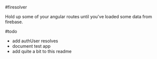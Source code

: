 #firesolver

Hold up some of your angular routes until you've loaded some data from firebase.

#todo

* add authUser resolves
* document test app
* add quite a bit to this readme